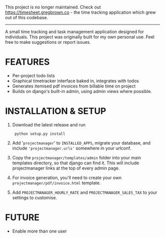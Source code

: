 
This project is no longer maintained. Check out https://timesheet.gregbrown.co - the time tracking application which grew out of this codebase.

---

A small time tracking and task management application designed for individuals. This 
project was originally built for my own personal use. Feel free to make suggestions or 
report issues.


FEATURES
========

- Per-project todo lists
- Graphical timetracker interface baked in, integrates with todos
- Generates itemised pdf invoices from billable time on project
- Builds on django's built-in admin, using admin views where possible.


INSTALLATION & SETUP
====================

1. Download the latest release and run

        python setup.py install
    
2. Add '`projectmanager`' to `INSTALLED_APPS`, migrate your database, and include 
   `'projectmanager.urls'` somewhere in your urlconf.

3. Copy the `projectmanager/templates/admin` folder into your main templates directory,
   so that django can find it. This will include projectmanager links at the top of every
   admin page.

4. For invoice generation, you'll need to create your own 
   `projectmanager/pdf/invoice.html` template.

5. Add `PROJECTMANAGER_HOURLY_RATE` and `PROJECTMANAGER_SALES_TAX` to your settings to
   customise.

FUTURE
======

- Enable more than one user
